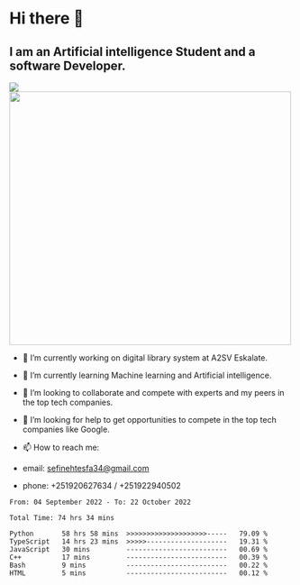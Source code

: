 # Hi there 👋
## I am an Artificial intelligence Student and a software Developer.
<img src = "https://github-readme-stats.vercel.app/api?username=sefinehtesfa34&&show_icons=true&title_color=ffffff&icon_color=bb2acf&text_color=daf7dc&bg_color=151515"/>
<img src="https://wakatime.com/share/@sefinehtesfa34/ae9674e3-b462-4438-9120-52fc3d0ffbbb.png" width ="500" height = "450"/>

- 🔭 I’m currently working on digital library system at A2SV Eskalate.
- 🌱 I’m currently learning Machine learning and Artificial intelligence.
- 👯 I’m looking to collaborate and compete with experts and my peers in the top tech companies.
- 🤔 I’m looking for help to get opportunities to compete in the top tech companies like Google.

- 📫 How to reach me: 
- email: sefinehtesfa34@gmail.com
- phone: +251920627634 / +251922940502
<!--START_SECTION:waka-->

```text
From: 04 September 2022 - To: 22 October 2022

Total Time: 74 hrs 34 mins

Python       58 hrs 58 mins  >>>>>>>>>>>>>>>>>>>>-----   79.09 %
TypeScript   14 hrs 23 mins  >>>>>--------------------   19.31 %
JavaScript   30 mins         -------------------------   00.69 %
C++          17 mins         -------------------------   00.39 %
Bash         9 mins          -------------------------   00.22 %
HTML         5 mins          -------------------------   00.12 %
```

<!--END_SECTION:waka-->
